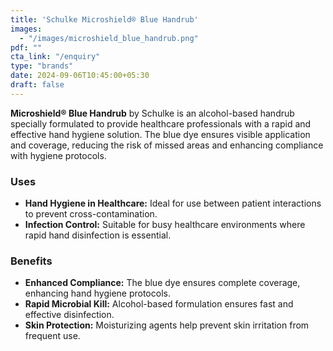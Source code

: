 ```yaml
---
title: 'Schulke Microshield® Blue Handrub'
images:
  - "/images/microshield_blue_handrub.png"
pdf: ""
cta_link: "/enquiry"
type: "brands"
date: 2024-09-06T10:45:00+05:30
draft: false
---
```


<!-- ### Product Description -->

**Microshield® Blue Handrub** by Schulke is an alcohol-based handrub specially formulated to provide healthcare professionals with a rapid and effective hand hygiene solution. The blue dye ensures visible application and coverage, reducing the risk of missed areas and enhancing compliance with hygiene protocols.

<!-- ### Key Features

- **Alcohol-Based Formula:** Effective against a broad range of microorganisms, including bacteria, fungi, and viruses.
- **Blue Dye for Visibility:** Ensures thorough hand coverage and reduces the chance of missed areas.
- **Quick-Drying:** Dries quickly without leaving a sticky residue.
- **Moisturizing Properties:** Contains emollients to protect hands from dryness.
- **Convenient Packaging:** Available in easy-to-use dispensers for rapid access. -->

### Uses

- **Hand Hygiene in Healthcare:** Ideal for use between patient interactions to prevent cross-contamination.
- **Infection Control:** Suitable for busy healthcare environments where rapid hand disinfection is essential.
<!-- 
### Who Needs This Product?

- **Healthcare Professionals:** Those needing an efficient, visible hand hygiene solution during busy clinical shifts.
- **Hospitals and Clinics:** Institutions that prioritize hand hygiene and infection control measures. -->

### Benefits

- **Enhanced Compliance:** The blue dye ensures complete coverage, enhancing hand hygiene protocols.
- **Rapid Microbial Kill:** Alcohol-based formulation ensures fast and effective disinfection.
- **Skin Protection:** Moisturizing agents help prevent skin irritation from frequent use.
